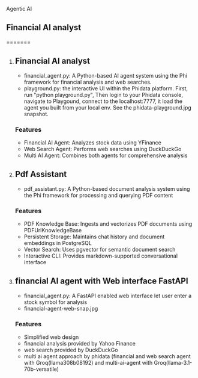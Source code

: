 Agentic AI

## Financial AI analyst
=======
1.  ## Financial AI analyst
    - financial_agent.py: A Python-based AI agent system using the Phi framework   for financial analysis and web searches.
    - playground.py: the interactive UI within the Phidata platform.  First, run "python playground.py", Then login to your Phidata console, navigate to Playgound, connect to the localhost:7777, it load the agent you built from your local env.  See the phidata-playground.jpg snapshot.

    ### Features
    - Financial AI Agent: Analyzes stock data using YFinance
    - Web Search Agent: Performs web searches using DuckDuckGo
    - Multi AI Agent: Combines both agents for comprehensive analysis

2.  ## Pdf Assistant
    - pdf_assistant.py:  A Python-based document analysis system using the Phi framework for processing and querying PDF content
  
    ### Features
    - PDF Knowledge Base: Ingests and vectorizes PDF documents using PDFUrlKnowledgeBase
    - Persistent Storage: Maintains chat history and document embeddings in PostgreSQL
    - Vector Search: Uses pgvector for semantic document search
    - Interactive CLI: Provides markdown-supported conversational interface

3.  ## financial AI agent with Web interface FastAPI
    - financial_agent.py: A FastAPI enabled web interface let user enter a stock symbol for analysis
    - financial-agent-web-snap.jpg
     
    ### Features
    - Simplified web design
    - financial analysis provided by Yahoo Finance
    - web search provided by DuckDuckGo
    - multi ai agent approach by phidata (financial and web search agent with Groq(llama308b08192) and multi-ai-agent with Groq(llama-3.1-70b-versatile)
